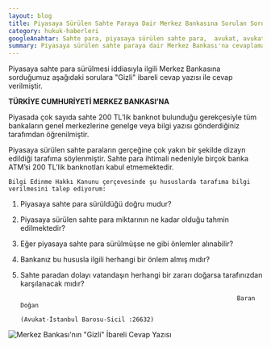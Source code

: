 ```yaml
---
layout: blog
title: Piyasaya Sürülen Sahte Paraya Dair Merkez Bankasına Sorulan Sorular ve Merkez Bankası'nın Cevapları
category: hukuk-haberleri
googleAnahtar: Sahte para, piyasaya sürülen sahte para,  avukat, avukat baran doğan
summary: Piyasaya sürülen sahte paraya dair Merkez Bankası'na cevaplaması istemiyle sorulara sorulmuş, Merkez Bankası, "Gizli" ibareli cevap yazısı ile cevaplamıştır.
---
```


Piyasaya sahte para sürülmesi iddiasıyla ilgili Merkez Bankasına sorduğumuz aşağıdaki sorulara "Gizli" ibareli cevap yazısı ile cevap verilmiştir.


**TÜRKİYE CUMHURİYETİ MERKEZ BANKASI’NA**

Piyasada çok sayıda sahte 200 TL’lik banknot bulunduğu gerekçesiyle tüm bankaların genel merkezlerine genelge veya bilgi yazısı gönderdiğiniz tarafımdan öğrenilmiştir.

Piyasaya sürülen sahte paraların gerçeğine çok yakın bir şekilde dizayn edildiği tarafıma söylenmiştir. Sahte para ihtimali nedeniyle birçok banka ATM’si 200 TL’lik banknotları kabul etmemektedir.

	Bilgi Edinme Hakkı Kanunu çerçevesinde şu hususlarda tarafıma bilgi verilmesini talep ediyorum:
	
1.	Piyasaya sahte para sürüldüğü doğru mudur?

2.	Piyasaya sürülen sahte para miktarının ne kadar olduğu tahmin edilmektedir? 

3.	Eğer piyasaya sahte para sürülmüşse ne gibi önlemler alınabilir?

4.	Bankanız bu hususla ilgili herhangi bir önlem almış mıdır?

5.	Sahte paradan dolayı vatandaşın herhangi bir zararı doğarsa tarafınızdan karşılanacak mıdır?

                                                                    Baran Doğan
                                                                    (Avukat-İstanbul Barosu-Sicil :26632)


![Merkez Bankası'nın "Gizli" İbareli Cevap Yazısı](https://plus.google.com/+BarandoganAvTr/posts/KfwrRhNJPun)

